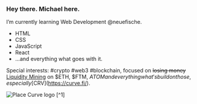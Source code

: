 ### Hey there. Michael here.

I’m currently learning Web Development @neuefische.

- HTML
- CSS
- JavaScript
- React 
- ...and everything what goes with it.

Special interests: #crypto #web3 #blockchain, focused on ~~losing money~~ [Liquidity Mining](https://academy.binance.com/en/articles/what-are-liquidity-pools-in-defi) on $ETH, $FTM, $ATOM and everything what's build on those, especially [$CRV](https://curve.fi/). 



![Place Curve logo](https://curve.fi/logo.png) [^1]



<!--
**michaelnakonechny/michaelnakonechny** is a ✨ _special_ ✨ repository because its `README.md` (this file) appears on your GitHub profile.

[^1]: Say yes to non-orientable shapes.
